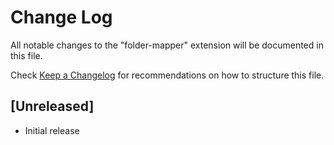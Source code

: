 # Change Log

All notable changes to the "folder-mapper" extension will be documented in this file.

Check [Keep a Changelog](http://keepachangelog.com/) for recommendations on how to structure this file.

## [Unreleased]

- Initial release